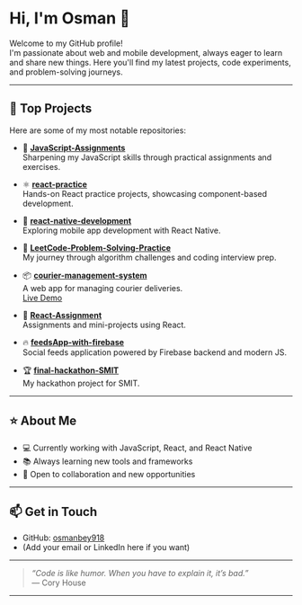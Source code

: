 # Hi, I'm Osman 👋

Welcome to my GitHub profile!  
I'm passionate about web and mobile development, always eager to learn and share new things. Here you'll find my latest projects, code experiments, and problem-solving journeys.

---

## 🚀 Top Projects

Here are some of my most notable repositories:

- 🎯 **[JavaScript-Assignments](https://github.com/osmanbey918/JavaScript-Assignments)**  
  Sharpening my JavaScript skills through practical assignments and exercises.

- ⚛️ **[react-practice](https://github.com/osmanbey918/react-practice)**  
  Hands-on React practice projects, showcasing component-based development.

- 📱 **[react-native-development](https://github.com/osmanbey918/react-native-development)**  
  Exploring mobile app development with React Native.

- 🧮 **[LeetCode-Problem-Solving-Practice](https://github.com/osmanbey918/LeetCode-Problem-Solving-Practice)**  
  My journey through algorithm challenges and coding interview prep.

- 📦 **[courier-management-system](https://github.com/osmanbey918/courier-management-system)**  
  A web app for managing courier deliveries.  
  [Live Demo](https://courier-management-system-iota.vercel.app)

- 🌱 **[React-Assignment](https://github.com/osmanbey918/React-Assignment)**  
  Assignments and mini-projects using React.

- 🔥 **[feedsApp-with-firebase](https://github.com/osmanbey918/feedsApp-with-firebase)**  
  Social feeds application powered by Firebase backend and modern JS.

- 🏆 **[final-hackathon-SMIT](https://github.com/osmanbey918/final-hackathon-SMIT)**  
  My hackathon project for SMIT.

---

## ⭐ About Me

- 💻 Currently working with JavaScript, React, and React Native
- 📚 Always learning new tools and frameworks
- 💬 Open to collaboration and new opportunities

---

## 📫 Get in Touch

- GitHub: [osmanbey918](https://github.com/osmanbey918)
- (Add your email or LinkedIn here if you want)

---

> _“Code is like humor. When you have to explain it, it’s bad.”_  
> — Cory House

---

<!--
⚠️ This list includes your top 10 projects (of 20 total).  
See all at: https://github.com/osmanbey918?tab=repositories
-->
